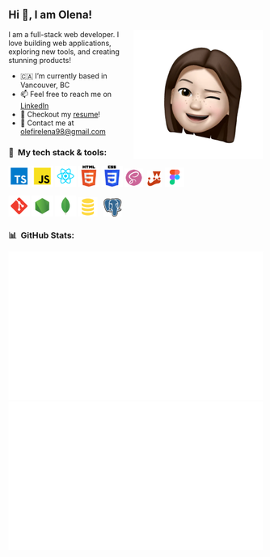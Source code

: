 ## Hi 👋, I am Olena!

<a href="https://github.com/alefirr"><img align="right" src="./images/avatar.png" width="256" /></a>

I am a full-stack web developer. I love building web applications, exploring new tools, and creating stunning products!

- 🇨🇦 I’m currently based in Vancouver, BC
- 📫 Feel free to reach me on [LinkedIn](https://www.linkedin.com/in/alefirr/)
- 📝 Checkout my [resume](https://drive.google.com/file/d/1jv2DWj6gNJ_-4PRaB-HaEnxRS8HRodKc/view?usp=sharing)!
- 💌 Contact me at olefirelena98@gmail.com

### 🔨&nbsp;&nbsp;My tech stack & tools:

<!--- Frontend -->
<a href="https://www.typescriptlang.org/" target="_blank"><img alt="TypeScript" height="42px" src="./images/tools/typescript.svg"></a>
<a href="https://developer.mozilla.org/en-US/docs/Web/JavaScript" target="_blank"><img alt="JavaScript" height="42px" src="./images/tools/javascript.svg"></a>
<a href="https://reactjs.org/" target="_blank"><img alt="React" height="42px" src="./images/tools/react.svg"></a>
<a href="https://developer.mozilla.org/en-US/docs/Web/HTML" target="_blank"><img alt="HTML" height="42px" src="./images/tools/html.svg"></a>
<a href="https://developer.mozilla.org/en-US/docs/Web/CSS" target="_blank"><img alt="CSS" height="42px" src="./images/tools/css.svg"></a>
<a href="https://sass-lang.com/" target="_blank"><img alt="SCSS" height="36px" src="./images/tools/scss.svg"></a>&nbsp;
<a href="https://jestjs.io/" target="_blank"><img alt="Jest" height="32px" src="./images/tools/jest.svg"></a>&nbsp;
<a href="https://www.figma.com/" target="_blank"><img alt="Figma" height="38px" src="./images/tools/figma.svg"></a><br>

<!--- Backend -->
<a href="https://git-scm.com/" target="_blank"><img alt="Git" height="42px" src="./images/tools/git.svg"></a>
<a href="https://nodejs.org/" target="_blank"><img alt="Node.js" height="42px" src="./images/tools/node.svg"></a>
<a href="https://www.mongodb.com/" target="_blank"><img alt="MongoDB" height="42px" src="./images/tools/mongodb.svg"></a>
<a href="https://en.wikipedia.org/wiki/SQL" target="_blank"><img alt="SQL" height="38px" src="./images/tools/sql.svg"></a>&nbsp;&nbsp;
<a href="https://www.postgresql.org/" target="_blank"><img alt="PostgreSQL" height="36px" src="./images/tools/postgresql.svg"></a>
<br>

### 📊&nbsp;&nbsp;GitHub Stats:
<a href="https://github.com/alefirr"><img src="https://raw.githubusercontent.com/alefirr/github-stats-transparent/output/generated/overview.svg" alt="Overview" /></a>
<a href="https://github.com/alefirr"><img src="https://raw.githubusercontent.com/alefirr/github-stats-transparent/output/generated/languages.svg" alt="Languages" /></a>

